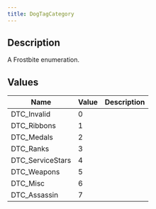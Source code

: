 ```yaml
---
title: DogTagCategory
---
```

## Description

A Frostbite enumeration.

## Values

| Name              | Value | Description |
| ----------------- | ----- | ----------- |
| DTC\_Invalid      | 0     |             |
| DTC\_Ribbons      | 1     |             |
| DTC\_Medals       | 2     |             |
| DTC\_Ranks        | 3     |             |
| DTC\_ServiceStars | 4     |             |
| DTC\_Weapons      | 5     |             |
| DTC\_Misc         | 6     |             |
| DTC\_Assassin     | 7     |             |
